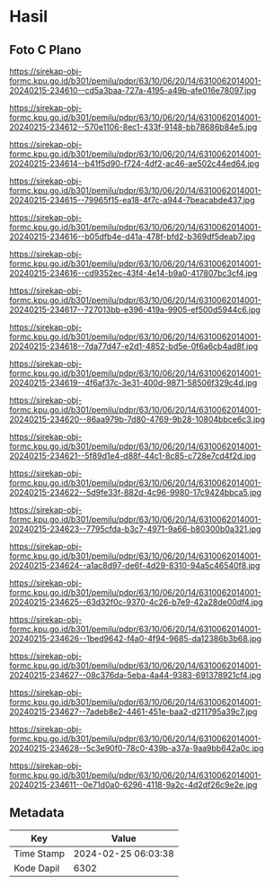 # Hasil

## Foto C Plano

https://sirekap-obj-formc.kpu.go.id/b301/pemilu/pdpr/63/10/06/20/14/6310062014001-20240215-234610--cd5a3baa-727a-4195-a49b-afe016e78097.jpg

https://sirekap-obj-formc.kpu.go.id/b301/pemilu/pdpr/63/10/06/20/14/6310062014001-20240215-234612--570e1106-8ec1-433f-9148-bb78686b84e5.jpg

https://sirekap-obj-formc.kpu.go.id/b301/pemilu/pdpr/63/10/06/20/14/6310062014001-20240215-234614--b41f5d90-f724-4df2-ac46-ae502c44ed64.jpg

https://sirekap-obj-formc.kpu.go.id/b301/pemilu/pdpr/63/10/06/20/14/6310062014001-20240215-234615--79965f15-ea18-4f7c-a944-7beacabde437.jpg

https://sirekap-obj-formc.kpu.go.id/b301/pemilu/pdpr/63/10/06/20/14/6310062014001-20240215-234616--b05dfb4e-d41a-478f-bfd2-b369df5deab7.jpg

https://sirekap-obj-formc.kpu.go.id/b301/pemilu/pdpr/63/10/06/20/14/6310062014001-20240215-234616--cd9352ec-43f4-4e14-b9a0-417807bc3cf4.jpg

https://sirekap-obj-formc.kpu.go.id/b301/pemilu/pdpr/63/10/06/20/14/6310062014001-20240215-234617--727013bb-e396-419a-9905-ef500d5944c6.jpg

https://sirekap-obj-formc.kpu.go.id/b301/pemilu/pdpr/63/10/06/20/14/6310062014001-20240215-234618--7da77d47-e2d1-4852-bd5e-0f6a6cb4ad8f.jpg

https://sirekap-obj-formc.kpu.go.id/b301/pemilu/pdpr/63/10/06/20/14/6310062014001-20240215-234619--4f6af37c-3e31-400d-9871-58506f329c4d.jpg

https://sirekap-obj-formc.kpu.go.id/b301/pemilu/pdpr/63/10/06/20/14/6310062014001-20240215-234620--86aa979b-7d80-4769-9b28-10804bbce6c3.jpg

https://sirekap-obj-formc.kpu.go.id/b301/pemilu/pdpr/63/10/06/20/14/6310062014001-20240215-234621--5f89d1e4-d88f-44c1-8c85-c728e7cd4f2d.jpg

https://sirekap-obj-formc.kpu.go.id/b301/pemilu/pdpr/63/10/06/20/14/6310062014001-20240215-234622--5d9fe33f-882d-4c96-9980-17c9424bbca5.jpg

https://sirekap-obj-formc.kpu.go.id/b301/pemilu/pdpr/63/10/06/20/14/6310062014001-20240215-234623--7795cfda-b3c7-4971-9a66-b80300b0a321.jpg

https://sirekap-obj-formc.kpu.go.id/b301/pemilu/pdpr/63/10/06/20/14/6310062014001-20240215-234624--a1ac8d97-de6f-4d29-8310-94a5c46540f8.jpg

https://sirekap-obj-formc.kpu.go.id/b301/pemilu/pdpr/63/10/06/20/14/6310062014001-20240215-234625--63d32f0c-9370-4c26-b7e9-42a28de00df4.jpg

https://sirekap-obj-formc.kpu.go.id/b301/pemilu/pdpr/63/10/06/20/14/6310062014001-20240215-234626--1bed9642-f4a0-4f94-9685-da12386b3b68.jpg

https://sirekap-obj-formc.kpu.go.id/b301/pemilu/pdpr/63/10/06/20/14/6310062014001-20240215-234627--08c376da-5eba-4a44-9383-691378921cf4.jpg

https://sirekap-obj-formc.kpu.go.id/b301/pemilu/pdpr/63/10/06/20/14/6310062014001-20240215-234627--7adeb8e2-4461-451e-baa2-d211795a39c7.jpg

https://sirekap-obj-formc.kpu.go.id/b301/pemilu/pdpr/63/10/06/20/14/6310062014001-20240215-234628--5c3e90f0-78c0-439b-a37a-9aa9bb642a0c.jpg

https://sirekap-obj-formc.kpu.go.id/b301/pemilu/pdpr/63/10/06/20/14/6310062014001-20240215-234611--0e71d0a0-6296-4118-9a2c-4d2df26c9e2e.jpg


## Metadata

| Key        | Value               |
| ---------- | ------------------- |
| Time Stamp | 2024-02-25 06:03:38 |
| Kode Dapil | 6302                |



